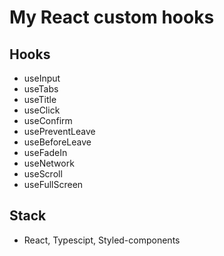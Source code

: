 # My React custom hooks
## Hooks
- useInput
- useTabs
- useTitle
- useClick
- useConfirm
- usePreventLeave
- useBeforeLeave
- useFadeIn
- useNetwork
- useScroll
- useFullScreen

## Stack
- React, Typescipt, Styled-components
